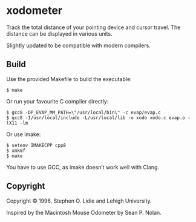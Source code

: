 # xodometer
Track the total distance of your pointing device and cursor travel. The distance
can be displayed in various units.

Slightly updated to be compatible with modern compilers.

## Build
Use the provided Makefile to build the executable:
```
$ make
```
Or run your favourite C compiler directly:
```
$ gcc8 -DP_EVAP_MM_PATH=\"/usr/local/bin\" -c evap/evap.c
$ gcc8 -I/usr/local/include -L/usr/local/lib -o xodo xodo.c evap.o -lX11 -lm
```
Or use imake:
```
$ setenv IMAKECPP cpp8
$ xmkmf
$ make
```
You have to use GCC, as imake doesn’t work well with Clang.

## Copyright
Copyright © 1996, Stephen O. Lidie and Lehigh University.

Inspired by the Macintosh Mouse Odometer by Sean P. Nolan.
